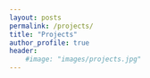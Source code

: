 ```yaml
---
layout: posts
permalink: /projects/
title: "Projects"
author_profile: true
header:
    #image: "images/projects.jpg"
---
```

